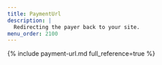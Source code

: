 ```yaml
---
title: PaymentUrl
description: |
  Redirecting the payer back to your site.
menu_order: 2100
---
```


{% include payment-url.md full_reference=true %}
